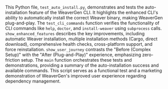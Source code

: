 This Python file, `test_auto_install.py`, demonstrates and tests the auto-installation feature of the WeaverGen CLI.
It highlights the enhanced CLI's ability to automatically install the correct Weaver binary, making WeaverGen plug-and-play.
The `test_cli_commands` function verifies the functionality of CLI commands like `help`, `doctor`, and `install-weaver` using `subprocess` calls.
`show_enhanced_features` describes the key improvements, including automatic Weaver installation, multiple installation methods (Cargo, direct download), comprehensive health checks, cross-platform support, and force reinstallation.
`show_user_journey` contrasts the "Before (Complex Setup)" with the "After (Plug-and-Play)" experience, emphasizing zero-friction setup.
The `main` function orchestrates these tests and demonstrations, providing a summary of the auto-installation success and available commands.
This script serves as a functional test and a marketing demonstration of WeaverGen's improved user experience regarding dependency management.